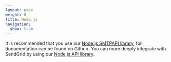 ```yaml
---
layout: page
weight: 0
title: Node.js
navigation:
  show: true
---
```

<call-out>

It is recommended that you use our <a href="https://github.com/sendgrid/smtpapi-nodejs">Node.js SMTPAPI library</a>, full documentation can be found on Github. You can more deeply integrate with SendGrid by using our <a href="https://github.com/sendgrid/sendgrid-nodejs">Node.js API library</a>.

</call-out>
